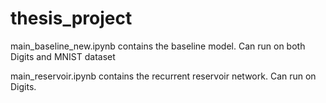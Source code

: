 # thesis_project

main_baseline_new.ipynb contains the baseline model. Can run on both Digits and MNIST dataset

main_reservoir.ipynb  contains the recurrent reservoir network. Can run on Digits. 

